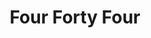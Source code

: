 ---
description: "Creatively crafted four fictional campaigns for four diverse brands, showcasing informed creative direction in four unique industries."
layout: "four-forty-four"
resources:
  - src: "assets/allstar-1.jpg"
    title: "Mockup for poster design for Allstar ad"
  - src: "assets/allstar-3.png"
    title: "Fake Instagram post 1 by @allstar"
  - src: "assets/allstar-4.png"
    title: "Fake Instagram post 2 by @allstar"
  - src: "assets/cover.jpg"
    title: "Cover for Four Forty Four"
  - src: "assets/durex-1.jpg"
    title: "Mockup for poster design 1 for Durex ad"
  - src: "assets/durex-2.jpg"
    title: "Mockup for poster design 2 for Durex ad"
  - src: "assets/hamilton-1.gif"
    title: "Animated ad design for Hamilton Beach"
  - src: "assets/hamilton-2.jpg"
    title: "Mockup for for Hamilton Beach"
  - src: "assets/hershey's-1.png"
    title: "Fake Instagram post 1 by @hershye's"
  - src: "assets/hershey's-2.png"
    title: "Fake Instagram post 2 by @hershye's"
title: "Four Forty Four"
weight: 7
---